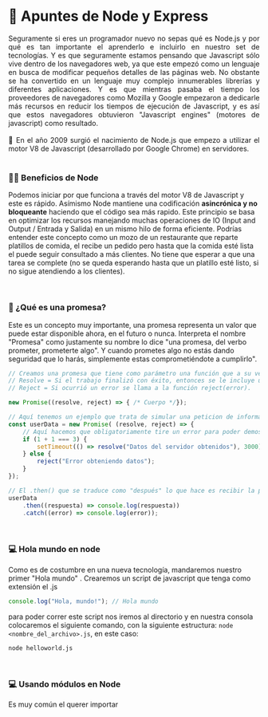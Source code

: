 # 📕 **Apuntes de Node y Express**

<div style="text-align: justify">
    Seguramente si eres un programador nuevo no sepas qué es Node.js y por qué es tan importante el aprenderlo e incluirlo en nuestro set de tecnologías. Y es que seguramente estamos pensando que Javascript sólo vive dentro de los navegadores web, ya que este empezó como un lenguaje en busca de modificar pequeños detalles de las páginas web. No obstante se ha convertido en un lenguaje muy complejo innumerables librerías y diferentes aplicaciones. Y es que mientras pasaba el tiempo los proveedores de navegadores como Mozilla y Google empezaron a dedicarle más recursos en reducir los tiempos de ejecución de Javascript, y es así que estos navegadores obtuvieron "Javascript engines" (motores de javascript) como resultado. <br /><br />
    📅 En el año 2009 surgió el nacimiento de Node.js que empezo a utilizar el motor V8 de Javascript (desarrollado por Google Chrome) en servidores.
</div>

<br />

### **🙋‍♂️ Beneficios de Node**
Podemos iniciar por que funciona a través del motor V8 de Javascript y este es rápido. Asímismo Node mantiene una codificación **asincrónica y no bloqueante** haciendo que el código sea más rapido. Este principio se basa en optimizar los recursos manejando muchas operaciones de IO (Input and Output / Entrada y Salida) en un mismo hilo de forma eficiente. Podrías entender este concepto como un mozo de un restaurante que reparte platillos de comida, el recibe un pedido pero hasta que la comida esté lista el puede seguir consultado a más clientes. No tiene que esperar a que una tarea se complete (no se queda esperando hasta que un platillo esté listo, si no sigue atendiendo a los clientes).

<br />

### **🤔 ¿Qué es una promesa?**
Este es un concepto muy importante, una promesa representa un valor que puede estar disponible ahora, en el futuro o nunca. Interpreta el nombre "Promesa" como justamente su nombre lo dice "una promesa, del verbo prometer, prometerte algo". Y cuando prometes algo no estás dando seguridad que lo harás, simplemente estas comprometiéndote a cumplirlo".

```js
// Creamos una promesa que tiene como parámetro una función que a su vez recibe dós parámetros, (resolve, reject).
// Resolve = Si el trabajo finalizó con éxito, entonces se le incluye un valor a la función resolve(valor).
// Reject = Si ocurrió un error se llama a la función reject(error).

new Promise((resolve, reject) => { /* Cuerpo */});

// Aquí tenemos un ejemplo que trata de simular una peticion de informacion a un servidor, que dentro de ella tiene un temporizador de 3 segundos para demostrar que esta promesa trabaja asincronicamente es decir, que se queda esperando una respuesta si existe.
const userData = new Promise( (resolve, reject) => {
    // Aquí hacemos que obligatoriamente tire un error para poder demostrar el reject()
    if (1 + 1 === 3) {
        setTimeout(() => resolve("Datos del servidor obtenidos"), 3000);
    } else {
        reject("Error obteniendo datos");
    }
});

// El .then() que se traduce como "después" lo que hace es recibir la promesa, y maneja el resultado.
userData
    .then((respuesta) => console.log(respuesta))
    .catch((error) => console.log(error));

```

<br />

### **💻 Hola mundo en node**
Como es de costumbre en una nueva tecnología, mandaremos nuestro primer "Hola mundo" . Crearemos un script de javascript que tenga como extensión el .js

```js
console.log("Hola, mundo!"); // Hola mundo
```

para poder correr este script nos iremos al directorio y en nuestra consola colocaremos el siguiente comando, con la siguiente estructura: <code>node <nombre_del_archivo>.js</code>, en este caso:

```
node helloworld.js
```

<br />

### **💻 Usando módulos en Node**
Es muy común el querer importar 